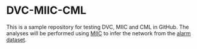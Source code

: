 # DVC-MIIC-CML
This is a sample repository for testing DVC, MIIC and CML in GitHub.
The analyses will be performed using [MIIC](https://github.com/miicTeam/miic_R_package) to infer the network from the [alarm dataset](https://rdrr.io/cran/bnlearn/man/alarm.html).

